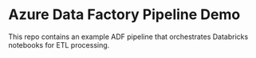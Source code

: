 # Azure Data Factory Pipeline Demo

This repo contains an example ADF pipeline that orchestrates Databricks notebooks for ETL processing.
